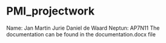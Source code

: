 # PMI_projectwork
Name: Jan Martin Jurie Daniel de Waard
Neptun: AP7N11
The documentation can be found in the documentation.docx file
